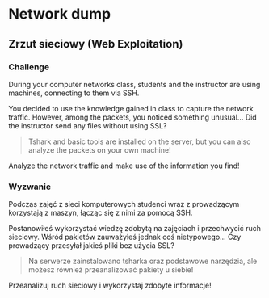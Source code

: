 # Network dump
## Zrzut sieciowy (Web Exploitation)

### Challenge
During your computer networks class, students and the instructor are using machines, connecting to them via SSH.

You decided to use the knowledge gained in class to capture the network traffic.
However, among the packets, you noticed something unusual...
Did the instructor send any files without using SSL?

> Tshark and basic tools are installed on the server, but you can also analyze the packets on your own machine!

Analyze the network traffic and make use of the information you find!

### Wyzwanie
Podczas zajęć z sieci komputerowych studenci wraz z prowadzącym korzystają z maszyn, łącząc się z nimi za pomocą SSH.

Postanowiłeś wykorzystać wiedzę zdobytą na zajęciach i przechwycić ruch sieciowy.
Wśród pakietów zauważyłeś jednak coś nietypowego...
Czy prowadzący przesyłał jakieś pliki bez użycia SSL?

> Na serwerze zainstalowano tsharka oraz podstawowe narzędzia, ale możesz również przeanalizować pakiety u siebie!

Przeanalizuj ruch sieciowy i wykorzystaj zdobyte informacje!